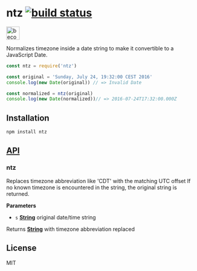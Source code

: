 # ntz [![build status](https://secure.travis-ci.org/thlorenz/ntz.svg?branch=master)](http://travis-ci.org/thlorenz/ntz)

<a href="https://www.patreon.com/bePatron?u=8663953"><img alt="become a patron" src="https://c5.patreon.com/external/logo/become_a_patron_button.png" height="35px"></a>

Normalizes timezone inside a date string to make it convertible to a JavaScript Date.

```js
const ntz = require('ntz')

const original = 'Sunday, July 24, 19:32:00 CEST 2016'
console.log(new Date(original)) // => Invalid Date

const normalized = ntz(original)
console.log(new Date(normalized))// => 2016-07-24T17:32:00.000Z
```

## Installation

    npm install ntz

## [API](https://thlorenz.github.io/ntz)

<!-- Generated by documentation.js. Update this documentation by updating the source code. -->

### ntz

Replaces timezone abbreviation like 'CDT' with the matching UTC offset
If no known timezone is encountered in the string, the original string is returned.

**Parameters**

-   `s` **[String](https://developer.mozilla.org/en-US/docs/Web/JavaScript/Reference/Global_Objects/String)** original date/time string

Returns **[String](https://developer.mozilla.org/en-US/docs/Web/JavaScript/Reference/Global_Objects/String)** with timezone abbreviation replaced

## License

MIT
